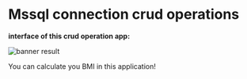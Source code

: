 # Mssql connection crud operations
**interface of this crud operation app:**

![banner result](https://github.com/Balakishi/-CRUD-operations/blob/master/Interface%20of%20student%20database.png)

You can calculate you BMI in this application!

